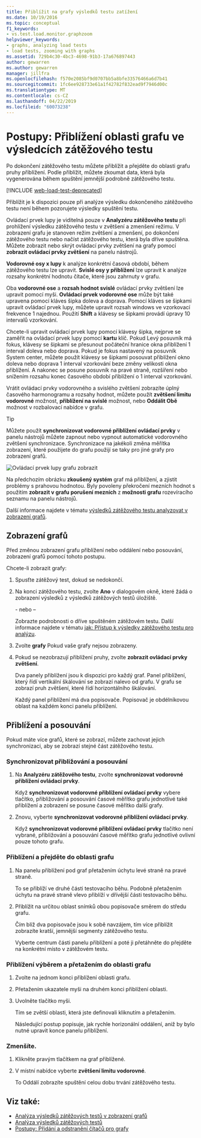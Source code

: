 ```yaml
---
title: Přiblížit na grafy výsledků testu zatížení
ms.date: 10/19/2016
ms.topic: conceptual
f1_keywords:
- vs.test.load.monitor.graphzoom
helpviewer_keywords:
- graphs, analyzing load tests
- load tests, zooming with graphs
ms.assetid: 729b4c30-4bc3-4698-91b3-17a676897443
author: gewarren
ms.author: gewarren
manager: jillfra
ms.openlocfilehash: f570e2085bf9d0707bb5a8bfe33576466a6d7b41
ms.sourcegitcommit: 1fc6ee928733e61a1f42782f832ead9f7946d00c
ms.translationtype: MT
ms.contentlocale: cs-CZ
ms.lasthandoff: 04/22/2019
ms.locfileid: "60073238"
---
```

# <a name="how-to-zoom-in-on-a-region-of-the-graph-in-load-test-results"></a>Postupy: Přiblížení oblasti grafu ve výsledcích zátěžového testu

Po dokončení zátěžového testu můžete přiblížit a přejděte do oblasti grafu pruhy přiblížení. Podle přiblížit, můžete zkoumat data, která byla vygenerována během spuštění jemnější podrobně zátěžového testu.

[!INCLUDE [web-load-test-deprecated](includes/web-load-test-deprecated.md)]

Přiblížit je k dispozici pouze při analýze výsledku dokončeného zátěžového testu není během pozorujete výsledky spuštění testu.

Ovládací prvek lupy je viditelná pouze v **Analyzéru zátěžového testu** při prohlížení výsledku zátěžového testu v zvětšení a zmenšení režimu. V zobrazení grafu je stanoven režim zvětšení a zmenšení, po dokončení zátěžového testu nebo načíst zátěžového testu, která byla dříve spuštěna. Můžete zobrazit nebo skrýt ovládací prvky zvětšení na grafy pomocí **zobrazit ovládací prvky zvětšení** na panelu nástrojů.

**Vodorovné osy x lupy** k analýze konkrétní časová období, během zátěžového testu lze upravit. **Svislé osy y přiblížení** lze upravit k analýze rozsahy konkrétní hodnotu čítače, které jsou zahrnuty v grafu.

Oba **vodorovné ose** a **rozsah hodnot svislé** ovládací prvky zvětšení lze upravit pomocí myši. **Ovládací prvek vodorovné ose** může být také upravena pomocí kláves šipka doleva a doprava. Pomocí kláves se šipkami upravit ovládací prvek lupy, můžete upravit rozsah windows ve vzorkovací frekvence 1 najednou. Použití **Shift** a klávesy se šipkami provádí úpravy 10 intervalů vzorkování.

Chcete-li upravit ovládací prvek lupy pomocí klávesy šipka, nejprve se zaměřit na ovládací prvek lupy pomocí **kartu** klíč. Pokud Levý posuvník má fokus, klávesy se šipkami se přesunout počáteční hranice okna přiblížení 1 interval doleva nebo doprava. Pokud je fokus nastavený na posuvník System center, můžete použít klávesy se šipkami posouvat přiblížení okno doleva nebo doprava 1 interval vzorkování beze změny velikosti okna přiblížení. A nakonec se posune posuvník na pravé straně, rozšíření nebo snížením rozsahu konec časového období přiblížení o 1 interval vzorkování.

Vrátit ovládací prvky vodorovného a svislého zvětšení zobrazíte úplný časového harmonogramu a rozsahy hodnot, můžete použít **zvětšení limitu vodorovné** možnost, **přiblížení na svislé** možnost, nebo **Oddálit Obě** možnost v rozbalovací nabídce v grafu.

> [!TIP]
> Můžete použít **synchronizovat vodorovné přiblížení ovládací prvky** v panelu nástrojů můžete zapnout nebo vypnout automatické vodorovného zvětšení synchronizace. Synchronizace na jakékoli změna měřítka zobrazení, které použijete do grafu použijí se taky pro jiné grafy pro zobrazení grafů.

![Ovládací prvek lupy grafu zobrazit](../test/media/ltest_zoomcontrol.png)

Na předchozím obrázku **zkoušený systém** graf má přiblížení, a zjistit problémy s prahovou hodnotou. Byly povoleny překročení mezních hodnot s použitím **zobrazit v grafu porušení mezních** z **možnosti grafu** rozevíracího seznamu na panelu nástrojů.

Další informace najdete v tématu [výsledků zátěžového testu analyzovat v zobrazení grafů](../test/analyze-load-test-results-in-the-graphs-view.md).

## <a name="display-graphs"></a>Zobrazení grafů

Před změnou zobrazení grafu přiblížení nebo oddálení nebo posouvání, zobrazení grafů pomocí tohoto postupu.

Chcete-li zobrazit grafy:

1. Spusťte zátěžový test, dokud se nedokončí.

2. Na konci zátěžového testu, zvolte **Ano** v dialogovém okně, které žádá o zobrazení výsledků z výsledků zátěžových testů úložiště.

     \- nebo –

     Zobrazte podrobnosti o dříve spuštěném zátěžovém testu. Další informace najdete v tématu [jak: Přístup k výsledky zátěžového testu pro analýzu](../test/how-to-access-load-test-results-for-analysis.md).

3. Zvolte **grafy** Pokud vaše grafy nejsou zobrazeny.

4. Pokud se nezobrazují přiblížení pruhy, zvolte **zobrazit ovládací prvky zvětšení**.

     Dva panely přiblížení jsou k dispozici pro každý graf. Panel přiblížení, který řídí vertikální škálování se zobrazí nalevo od grafu. V grafu se zobrazí pruh zvětšení, které řídí horizontálního škálování.

     Každý panel přiblížení má dva popisovače. Popisovač je obdélníkovou oblast na každém konci panelu přiblížení.

## <a name="zoom-and-scroll"></a>Přiblížení a posouvání

Pokud máte více grafů, které se zobrazí, můžete zachovat jejich synchronizaci, aby se zobrazí stejné část zátěžového testu.

### <a name="to-synchronize-zooming-and-scrolling"></a>Synchronizovat přibližování a posouvání

1. Na **Analyzéru zátěžového testu**, zvolte **synchronizovat vodorovné přiblížení ovládací prvky**.

     Když **synchronizovat vodorovné přiblížení ovládací prvky** vybere tlačítko, přibližování a posouvání časové měřítko grafu jednotlivé také přiblížení a zobrazení se posune časové měřítko další grafy.

2. Znovu, vyberte **synchronizovat vodorovné přiblížení ovládací prvky**.

     Když **synchronizovat vodorovné přiblížení ovládací prvky** tlačítko není vybrané, přibližování a posouvání časové měřítko grafu jednotlivé ovlivní pouze tohoto grafu.

### <a name="to-zoom-and-scroll-to-a-region-of-the-graph"></a>Přiblížení a přejděte do oblasti grafu

1. Na panelu přiblížení pod graf přetažením úchytu levé straně na pravé straně.

     To se přiblíží ve druhé části testovacího běhu. Podobně přetažením úchytu na pravé straně vlevo přiblíží v dřívější části testovacího běhu.

2. Přiblížit na určitou oblast snímků obou popisovače směrem do středu grafu.

     Čím blíž dva popisovače jsou k sobě navzájem, tím více přiblížit zobrazíte kratší, jemnější segmenty zátěžového testu.

     Vyberte centrum části panelu přiblížení a poté ji přetáhněte do přejděte na konkrétní místo v zátěžovém testu.

### <a name="to-zoom-to-a-region-of-the-graph-by-choosing-and-dragging"></a>Přiblížení výběrem a přetažením do oblasti grafu

1. Zvolte na jednom konci přiblížení oblasti grafu.

2. Přetažením ukazatele myši na druhém konci přiblížení oblasti.

3. Uvolněte tlačítko myši.

    Tím se zvětší oblasti, která jste definovali kliknutím a přetažením.

   Následující postup popisuje, jak rychle horizonální oddálení, aniž by bylo nutné upravit konce panelu přiblížení.

### <a name="to-zoom-out"></a>Zmenšíte.

1. Klikněte pravým tlačítkem na graf přiblížené.

2. V místní nabídce vyberte **zvětšení limitu vodorovné**.

     To Oddálí zobrazíte spuštění celou dobu trvání zátěžového testu.

## <a name="see-also"></a>Viz také:

- [Analýza výsledků zátěžových testů v zobrazení grafů](../test/analyze-load-test-results-in-the-graphs-view.md)
- [Analýza výsledků zátěžových testů](../test/analyze-load-test-results-using-the-load-test-analyzer.md)
- [Postupy: Přidání a odstranění čítačů pro grafy](../test/how-to-add-and-delete-counters-on-graphs-in-load-test-results.md)